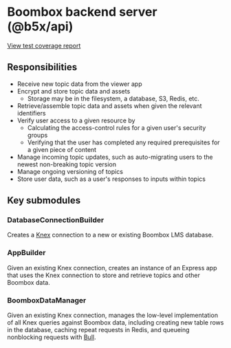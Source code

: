 # Boombox backend server (@b5x/api)

[View test coverage report](https://boombox-lms.github.io/b5x/coverage/api)

## Responsibilities

- Receive new topic data from the viewer app
- Encrypt and store topic data and assets
  - Storage may be in the filesystem, a database, S3, Redis, etc.
- Retrieve/assemble topic data and assets when given the relevant identifiers
- Verify user access to a given resource by
  - Calculating the access-control rules for a given user's security groups
  - Verifying that the user has completed any required prerequisites for a given piece of content
- Manage incoming topic updates, such as auto-migrating users to the newest non-breaking topic version
- Manage ongoing versioning of topics
- Store user data, such as a user's responses to inputs within topics

## Key submodules

### DatabaseConnectionBuilder

Creates a [Knex](https://knexjs.org/guide/) connection to a new or existing Boombox LMS database.

### AppBuilder

Given an existing Knex connection, creates an instance of an Express app that uses the Knex connection to store and retrieve topics and other Boombox data.

### BoomboxDataManager

Given an existing Knex connection, manages the low-level implementation of all Knex queries against Boombox data, including creating new table rows in the database, caching repeat requests in Redis, and queueing nonblocking requests with [Bull](https://github.com/OptimalBits/bull).